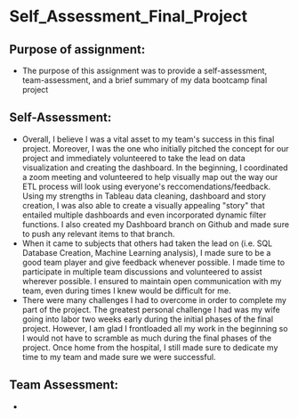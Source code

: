 # Self_Assessment_Final_Project
## Purpose of assignment:
   * The purpose of this assignment was to provide a self-assessment, team-assessment, and a brief summary of my data bootcamp final project 

## Self-Assessment:
   * Overall, I believe I was a vital asset to my team's success in this final project. Moreover, I was the one who initially pitched the concept for our project and immediately volunteered to take the lead on data visualization and creating the dashboard. In the beginning, I coordinated a zoom meeting and volunteered to help visually map out the way our ETL process will look using everyone's reccomendations/feedback. Using my strengths in Tableau data cleaning, dashboard and story creation, I was also able to create a visually appealing "story" that entailed multiple dashboards and even incorporated dynamic filter functions. I also created my Dashboard branch on Github and made sure to push any relevant items to that branch. 
   * When it came to subjects that others had taken the lead on (i.e. SQL Database Creation, Machine Learning analysis), I made sure to be a good team player and give feedback whenever possible. I made time to participate in multiple team discussions and volunteered to assist wherever possible. I ensured to maintain open communication with my team, even during times I knew would be difficult for me. 
   * There were many challenges I had to overcome in order to complete my part of the project. The greatest personal challenge I had was my wife going into labor two weeks early during the initial phases of the final project. However, I am glad I frontloaded all my work in the beginning so I would not have to scramble as much during the final phases of the project. Once home from the hospital, I still made sure to dedicate my time to my team and made sure we were successful. 

## Team Assessment:
   * 
